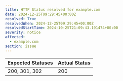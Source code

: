 ```yaml
---
title: HTTP Status resolved for example.com
date: 2024-12-25T09:29:45+00:00Z
resolved: True
resolvedWhen: 2024-12-25T09:29:45+00:00Z
resolvedStartTime: 2024-10-25T21:09:43.191474+00:00
severity: notice
affected:
  - example.com
section: issue
---
```


| Expected Statuses | Actual Status  |
|-------------------|----------------|
| 200, 301, 302 | 200 |
